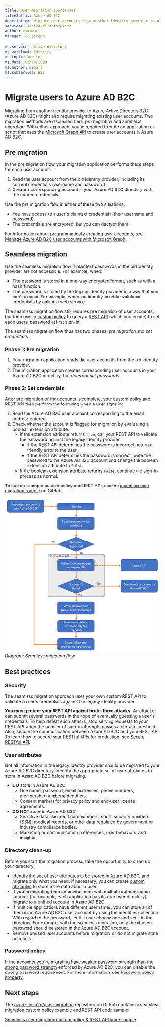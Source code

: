 ```yaml
---
title: User migration approaches
titleSuffix: Azure AD B2C
description: Migrate user accounts from another identity provider to Azure AD B2C by using the pre migration or seamless migration methods.
services: active-directory-b2c
author: msmimart
manager: celestedg

ms.service: active-directory
ms.workload: identity
ms.topic: how-to
ms.date: 02/14/2020
ms.author: mimart
ms.subservice: B2C
---
```

# Migrate users to Azure AD B2C

Migrating from another identity provider to Azure Active Directory B2C (Azure AD B2C) might also require migrating existing user accounts. Two migration methods are discussed here, *pre migration* and *seamless migration*. With either approach, you're required to write an application or script that uses the [Microsoft Graph API](manage-user-accounts-graph-api.md) to create user accounts in Azure AD B2C.

## Pre migration

In the pre migration flow, your migration application performs these steps for each user account:

1. Read the user account from the old identity provider, including its current credentials (username and password).
1. Create a corresponding account in your Azure AD B2C directory with the current credentials.

Use the pre migration flow in either of these two situations:

- You have access to a user's plaintext credentials (their username and password).
- The credentials are encrypted, but you can decrypt them.

For information about programmatically creating user accounts, see [Manage Azure AD B2C user accounts with Microsoft Graph](manage-user-accounts-graph-api.md).

## Seamless migration

Use the seamless migration flow if plaintext passwords in the old identity provider are not accessible. For example, when:

- The password is stored in a one-way encrypted format, such as with a hash function.
- The password is stored by the legacy identity provider in a way that you can't access. For example, when the identity provider validates credentials by calling a web service.

The seamless migration flow still requires pre migration of user accounts, but then uses a [custom policy](custom-policy-get-started.md) to query a [REST API](custom-policy-rest-api-intro.md) (which you create) to set each users' password at first sign-in.

The seamless migration flow thus has two phases: *pre migration* and *set credentials*.

### Phase 1: Pre migration

1. Your migration application reads the user accounts from the old identity provider.
1. The migration application creates corresponding user accounts in your Azure AD B2C directory, but *does not set passwords*.

### Phase 2: Set credentials

After pre migration of the accounts is complete, your custom policy and REST API then perform the following when a user signs in:

1. Read the Azure AD B2C user account corresponding to the email address entered.
1. Check whether the account is flagged for migration by evaluating a boolean extension attribute.
    - If the extension attribute returns `True`, call your REST API to validate the password against the legacy identity provider.
      - If the REST API determines the password is incorrect, return a friendly error to the user.
      - If the REST API determines the password is correct, write the password to the Azure AD B2C account and change the boolean extension attribute to `False`.
    - If the boolean extension attribute returns `False`, continue the sign-in process as normal.

To see an example custom policy and REST API, see the [seamless user migration sample](https://aka.ms/b2c-account-seamless-migration) on GitHub.

![Flowchart diagram of the seamless migration approach to user migration](./media/user-migration/diagram-01-seamless-migration.png)<br />*Diagram: Seamless migration flow*

## Best practices

### Security

The seamless migration approach uses your own custom REST API to validate a user's credentials against the legacy identity provider.

**You must protect your REST API against brute-force attacks.** An attacker can submit several passwords in the hope of eventually guessing a user's credentials. To help defeat such attacks, stop serving requests to your REST API when the number of sign-in attempts passes a certain threshold. Also, secure the communication between Azure AD B2C and your REST API. To learn how to secure your RESTful APIs for production, see [Secure RESTful API](secure-rest-api.md).

### User attributes

Not all information in the legacy identity provider should be migrated to your Azure AD B2C directory. Identify the appropriate set of user attributes to store in Azure AD B2C before migrating.

- **DO** store in Azure AD B2C
  - Username, password, email addresses, phone numbers, membership numbers/identifiers.
  - Consent markers for privacy policy and end-user license agreements.
- **DO NOT** store in Azure AD B2C
  - Sensitive data like credit card numbers, social security numbers (SSN), medical records, or other data regulated by government or industry compliance bodies.
  - Marketing or communication preferences, user behaviors, and insights.

### Directory clean-up

Before you start the migration process, take the opportunity to clean up your directory.

- Identify the set of user attributes to be stored in Azure AD B2C, and migrate only what you need. If necessary, you can create [custom attributes](custom-attributes.md) to store more data about a user.
- If you're migrating from an environment with multiple authentication sources (for example, each application has its own user directory), migrate to a unified account in Azure AD B2C.
- If multiple applications have different usernames, you can store all of them in an Azure AD B2C user account by using the identities collection. With regard to the password, let the user choose one and set it in the directory. For example, with the seamless migration, only the chosen password should be stored in the Azure AD B2C account.
- Remove unused user accounts before migration, or do not migrate stale accounts.

### Password policy

If the accounts you're migrating have weaker password strength than the [strong password strength](../active-directory/authentication/concept-sspr-policy.md) enforced by Azure AD B2C, you can disable the strong password requirement. For more information, see [Password policy property](manage-user-accounts-graph-api.md#password-policy-property).

## Next steps

The [azure-ad-b2c/user-migration](https://github.com/azure-ad-b2c/user-migration) repository on GitHub contains a seamless migration custom policy example and REST API code sample:

[Seamless user migration custom policy & REST API code sample](https://aka.ms/b2c-account-seamless-migration)

